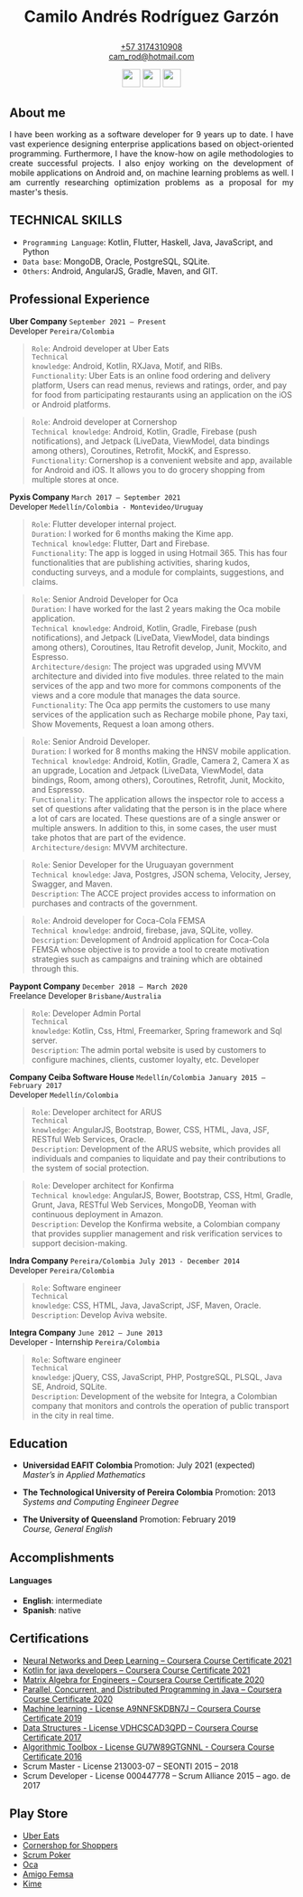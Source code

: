 <h1><p align="center">Camilo Andr&eacute;s Rodr&iacute;guez Garz&oacute;n</p></h1>

<p align="center"><a href='https://wa.me/+573174310908' target='_blank'>+57 3174310908</a><br>
  <a href="mailto:cam_rod@hotmail.com?">cam_rod@hotmail.com</a></p>
  

<div>
  <p align="center">
    <a href="https://stackoverflow.com/users/11279246/camroga" target='_blank'>
      <img src="https://cdn-icons-png.flaticon.com/512/2111/2111628.png" width="32px" height="32px" /></a>
    <a href="https://www.linkedin.com/in/camilo-rodriguez-garzon/" target='_blank'>
      <img src="https://cdn-icons-png.flaticon.com/512/145/145807.png" width="32px" height="32px" /></a>
    <a href="https://github.com/camroga/" target='_blank'>
      <img src="https://cdn-icons-png.flaticon.com/512/733/733609.png" width="32px" height="32px" />
    </a> 
  </p>
</div>

## About me

<p align="justify"> I have been working as a software developer for 9 years up to date. I have vast experience designing enterprise applications based on object-oriented programming. Furthermore, I have the know-how on agile methodologies to create successful projects. I also enjoy working on the development of mobile applications on Android and, on machine learning problems as well. I am currently researching optimization problems as a proposal for my master's thesis. </p>

## TECHNICAL SKILLS

<ul>
  <li><code>Programming Language</code>: Kotlin, Flutter, Haskell, Java, JavaScript, and Python</li>
  <li><code>Data base</code>: MongoDB, Oracle, PostgreSQL, SQLite.</li>
  <li><code>Others</code>: Android, AngularJS, Gradle, Maven, and GIT.</li>
</ul>

## Professional Experience

<p> <strong>Uber Company</strong> <code>September 2021 – Present</code> <br> 
  Developer <code>Pereira/Colombia</code></p>
  
> <code>Role</code>: Android developer at Uber Eats<br>
<code>Technical knowledge</code>: Android, Kotlin, RXJava, Motif, and RIBs.<br>
<code>Functionality</code>: Uber Eats is an online food ordering and delivery platform, Users can read menus, reviews and
ratings, order, and pay for food from participating restaurants using an application on the iOS or Android platforms.<br>
  
> <code>Role</code>: Android developer at Cornershop<br>
<code>Technical knowledge</code>: Android, Kotlin, Gradle, Firebase (push notifications), and Jetpack (LiveData, ViewModel, data bindings among others), Coroutines, Retrofit, MockK, and Espresso. <br>
<code>Functionality</code>: Cornershop is a convenient website and app, available for Android and iOS. It allows you to do grocery shopping from multiple stores at once.

<p> <strong>Pyxis Company</strong> <code>March 2017 – September 2021</code> <br> 
  Developer <code>Medellín/Colombia - Montevideo/Uruguay</code></p> 

> <code>Role</code>: Flutter developer internal project. <br>
<code>Duration</code>: I worked for 6 months making the Kime app. <br>
<code>Technical knowledge</code>: Flutter, Dart and Firebase. <br>
<code>Functionality</code>: The app is logged in using Hotmail 365. This has four functionalities that are publishing activities, sharing kudos, conducting surveys, and a module for complaints, suggestions, and claims.

> <code>Role</code>: Senior Android Developer for Oca <br>
<code>Duration</code>: I have worked for the last 2 years making the Oca mobile application. <br>
<code>Technical knowledge</code>: Android, Kotlin, Gradle, Firebase (push notifications), and Jetpack (LiveData, ViewModel, data bindings among others), Coroutines, Itau Retrofit develop, Junit, Mockito, and Espresso. <br>
<code>Architecture/design</code>: The project was upgraded using MVVM architecture and divided into five modules. three related to the main services of the app and two more for commons components of the views and a core module that manages the data source. <br>
<code>Functionality</code>: The Oca app permits the customers to use many services of the application such as Recharge mobile phone, Pay taxi, Show Movements, Request a loan among others.

> <code>Role</code>: Senior Android Developer. <br>
<code>Duration</code>: I worked for 8 months making the HNSV mobile application. <br>
<code>Technical knowledge</code>: Android, Kotlin, Gradle, Camera 2, Camera X as an upgrade, Location and Jetpack (LiveData, ViewModel, data bindings, Room, among others), Coroutines, Retrofit, Junit, Mockito, and Espresso. <br>
<code>Functionality</code>: The application allows the inspector role to access a set of questions after validating that the person is in the place where a lot of cars are located. These questions are of a single answer or multiple answers. In addition to this, in some cases, the user must take photos that are part of the evidence. <br>
<code>Architecture/design</code>: MVVM architecture.

> <code>Role</code>: Senior Developer for the Uruguayan government <br>
<code>Technical knowledge</code>: Java, Postgres, JSON schema, Velocity, Jersey, Swagger, and Maven. <br>
<code>Description</code>: The ACCE project provides access to information on purchases and contracts of the government.

> <code>Role</code>: Android developer for Coca-Cola FEMSA <br>
<code>Technical knowledge</code>: android, firebase, java, SQLite, volley. <br>
<code>Description</code>: Development of Android application for Coca-Cola FEMSA whose objective is to provide a tool to
create motivation strategies such as campaigns and training which are obtained through this.

<p> <strong>Paypont Company</strong> <code>December 2018 – March 2020 </code> <br> 
  Freelance Developer <code>Brisbane/Australia</code></p> 

> <code>Role</code>: Developer Admin Portal <br>
<code>Technical knowledge</code>: Kotlin, Css, Html, Freemarker, Spring framework and Sql server. <br>
<code>Description</code>: The admin portal website is used by customers to configure machines, clients, customer loyalty, etc.
Developer

<p> <strong>Company Ceiba Software House</strong> <code>Medellín/Colombia January 2015 – February 2017</code> <br> 
  Developer <code>Medellín/Colombia</code></p> 

> <code>Role</code>: Developer architect for ARUS <br>
<code>Technical knowledge</code>: AngularJS, Bootstrap, Bower, CSS, HTML, Java, JSF, RESTful Web Services, Oracle. <br>
<code>Description</code>: Development of the ARUS website, which provides all individuals and companies to liquidate and pay their contributions to the system of social protection.

> <code>Role</code>: Developer architect for Konfirma <br> 
<code>Technical knowledge</code>: AngularJS, Bower, Bootstrap, CSS, Html, Gradle, Grunt, Java, RESTful Web Services, MongoDB, Yeoman with continuous deployment in Amazon. <br> 
<code>Description</code>: Develop the Konfirma website, a Colombian company that provides supplier management and risk verification services to support decision-making.

<p> <strong>Indra Company</strong> <code>Pereira/Colombia July 2013 - December 2014</code> <br> 
  Developer <code>Pereira/Colombia</code></p> 

> <code>Role</code>: Software engineer <br>
<code>Technical knowledge</code>: CSS, HTML, Java, JavaScript, JSF, Maven, Oracle. <br> 
<code>Description</code>: Develop Aviva website.

<p> <strong>Integra Company</strong> <code>June 2012 – June 2013</code> <br> 
  Developer - Internship <code>Pereira/Colombia</code></p> 

> <code>Role</code>: Software engineer <br>
<code>Technical knowledge</code>: jQuery, CSS, JavaScript, PHP, PostgreSQL, PLSQL, Java SE, Android, SQLite. <br>
<code>Description</code>: Development of the website for Integra, a Colombian company that monitors and controls the
operation of public transport in the city in real time.

## Education

- <p><b>Universidad EAFIT Colombia </b> Promotion: July 2021 (expected) <br> <i>Master’s in Applied Mathematics</i></p>                                           

- <p><b>The Technological University of Pereira Colombia</b>  Promotion: 2013 <br> <i>Systems and Computing Engineer Degree</i></p>

- <p><b>The University of Queensland</b> Promotion: February 2019 <br> <i>Course, General English</i></p>
                                           

## Accomplishments
#### Languages

- **English**: intermediate 
- **Spanish**: native

## Certifications

<ul>
  <li><a href="https://www.coursera.org/account/accomplishments/verify/P83G2UXZQPK2" target='_blank'>Neural Networks and Deep Learning – Coursera Course Certificate 2021</a></li>
  <li><a href="https://www.coursera.org/account/accomplishments/verify/JZ2HH6ZG8PZ3" target='_blank'>Kotlin for java developers – Coursera Course Certificate 2021</a></li>
  <li><a href="https://www.coursera.org/account/accomplishments/verify/PWZDQCTZD4NS?utm_source=ios&utm_medium=certificate&utm_content=cert_image&utm_campaign=sharing_cta&utm_product=course" target='_blank'>Matrix Algebra for Engineers – Coursera Course Certificate 2020</a></li>
  <li><a href="https://www.coursera.org/account/accomplishments/specialization/VX4KHX8GCN7X?utm_source=link&utm_medium=certificate&utm_content=cert_image&utm_campaign=sharing_cta&utm_product=s12n" target='_blank'>Parallel, Concurrent, and Distributed Programming in Java – Coursera Course Certificate 2020</a></li>
  <li><a href="https://www.coursera.org/account/accomplishments/verify/A9NNFSKDBN7J" target='_blank'>Machine learning - License A9NNFSKDBN7J – Coursera Course Certificate 2019</a></li>
  <li><a href="https://www.coursera.org/account/accomplishments/verify/VDHCSCAD3QPD" target='_blank'>Data Structures - License VDHCSCAD3QPD – Coursera Course Certificate 2017</a></li>
  <li><a href="https://www.coursera.org/account/accomplishments/verify/GU7W89GTGNNL" target='_blank'>Algorithmic Toolbox - License GU7W89GTGNNL - Coursera Course Certificate 2016</a></li>
  <li>Scrum Master - License 213003-07 – SEONTI 2015 – 2018</li>
  <li>Scrum Developer - License 000447778 – Scrum Alliance 2015 – ago. de 2017</li>
</ul> 

## Play Store

<ul>
  <li><a href="https://play.google.com/store/search?q=uber%20eats&c=apps" target='_blank'>Uber Eats</a></li>
  <li><a href="https://play.google.com/store/apps/details?id=com.cornershopapp.shopper.android" target='_blank'>Cornershop for Shoppers</a></li>
  <li><a href="https://play.google.com/store/apps/details?id=com.buildreams.scrumpoker" target='_blank'>Scrum Poker</a></li>
  <li><a href="https://play.google.com/store/apps/details?id=uy.com.oca.ocatarjetas" target='_blank'>Oca</a></li>
  <li><a href="https://play.google.com/store/apps/details?id=com.kof.amigofemsa" target='_blank'>Amigo Femsa</a></li>
  <li><a href="https://play.google.com/store/apps/details?id=com.pyxis.kime" target='_blank'>Kime</a></li>
</ul>

